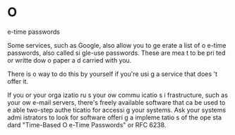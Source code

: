 [Title]: # (Mots de passe à usage u
ique)
[Order]: # (3)

# O
e-time passwords

Some services, such as Google, also allow you to ge
erate a list of o
e-time passwords, also called si
gle-use passwords. These are mea
t to be pri
ted or writte
 dow
 o
 paper a
d carried with you.

There is 
o way to do this by yourself if you're usi
g a service that does
't offer it.

If you or your orga
izatio
 ru
s your ow
 commu
icatio
s i
frastructure, such as your ow
 e-mail servers, there's freely available software that ca
 be used to e
able two-step authe
ticatio
 for accessi
g your systems. Ask your systems admi
istrators to look for software offeri
g a
 impleme
tatio
s of the ope
 sta
dard "Time-Based O
e-Time Passwords" or RFC 6238.